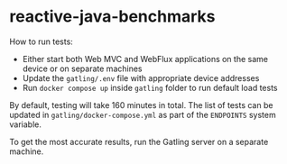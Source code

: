 # reactive-java-benchmarks

How to run tests:

* Either start both Web MVC and WebFlux applications on the same device or on separate machines
* Update the `gatling/.env` file with appropriate device addresses
* Run `docker compose up` inside `gatling` folder to run default load tests

By default, testing will take 160 minutes in total. The list of tests can be updated in `gatling/docker-compose.yml` as part of the `ENDPOINTS` system variable.

To get the most accurate results, run the Gatling server on a separate machine.
